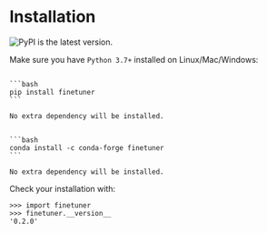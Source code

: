 # Installation

![PyPI](https://img.shields.io/pypi/v/finetuner-client?color=%23ffffff&label=%20) is the latest version.

Make sure you have `Python 3.7+` installed on Linux/Mac/Windows:

````{tab} Basic install

```bash
pip install finetuner
```

No extra dependency will be installed.
````

````{tab} Basic install via Conda

```bash
conda install -c conda-forge finetuner
```

No extra dependency will be installed.
````

Check your installation with:
```pycon
>>> import finetuner
>>> finetuner.__version__
'0.2.0'
```